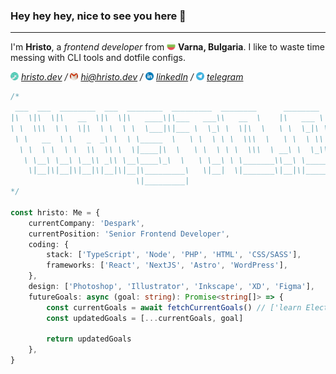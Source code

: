 ### Hey hey hey, nice to see you here 👋

---

I'm **Hristo**, a _frontend developer_ from <img src="./assets/bg-flag.svg" width="14"/> **Varna, Bulgaria**. I like to waste time messing with CLI tools and dotfile configs.

_<img src="./assets/web.svg" width="13"/> [hristo.dev](https://hristo.dev/) / <img src="./assets/mail.svg" width="13"/> [hi@hristo.dev](mailto:hi@hristo.dev) / <img src="./assets/linkedin.svg" width="13"/> [linkedIn](https://www.linkedin.com/in/hristokaramanliev/) / <img src="./assets/telegram.svg" width="13"/> [telegram](https://t.me/karamanliev)_

```ts
/*
 ___  ___  ________  ___  ________  _________  ________      ________  _______   ___      ___ 
|\  \|\  \|\   __  \|\  \|\   ____\|\___   ___\\   __  \    |\   ___ \|\  ___ \ |\  \    /  /|
\ \  \\\  \ \  \|\  \ \  \ \  \___|\|___ \  \_\ \  \|\  \   \ \  \_|\ \ \   __/|\ \  \  /  / /
 \ \   __  \ \   _  _\ \  \ \_____  \   \ \  \ \ \  \\\  \   \ \  \ \\ \ \  \_|/_\ \  \/  / / 
  \ \  \ \  \ \  \\  \\ \  \|____|\  \   \ \  \ \ \  \\\  \ __\ \  \_\\ \ \  \_|\ \ \    / /  
   \ \__\ \__\ \__\\ _\\ \__\____\_\  \   \ \__\ \ \_______\\__\ \_______\ \_______\ \__/ /   
    \|__|\|__|\|__|\|__|\|__|\_________\   \|__|  \|_______\|__|\|_______|\|_______|\|__|/    
                            \|_________|
*/

const hristo: Me = {
    currentCompany: 'Despark',
    currentPosition: 'Senior Frontend Developer',
    coding: {
        stack: ['TypeScript', 'Node', 'PHP', 'HTML', 'CSS/SASS'],
        frameworks: ['React', 'NextJS', 'Astro', 'WordPress'],
    },
    design: ['Photoshop', 'Illustrator', 'Inkscape', 'XD', 'Figma'],
    futureGoals: async (goal: string): Promise<string[]> => {
        const currentGoals = await fetchCurrentGoals() // ['learn Electron', 'contribute to OSS more', 'try more JS frameworks :D']
        const updatedGoals = [...currentGoals, goal]

        return updatedGoals
    },
}
```
